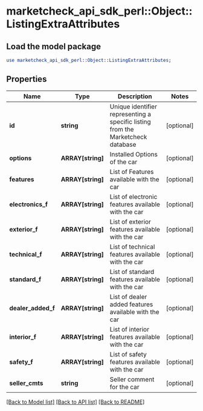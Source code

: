 # marketcheck_api_sdk_perl::Object::ListingExtraAttributes

## Load the model package
```perl
use marketcheck_api_sdk_perl::Object::ListingExtraAttributes;
```

## Properties
Name | Type | Description | Notes
------------ | ------------- | ------------- | -------------
**id** | **string** | Unique identifier representing a specific listing from the Marketcheck database | [optional] 
**options** | **ARRAY[string]** | Installed Options of the car | [optional] 
**features** | **ARRAY[string]** | List of Features available with the car | [optional] 
**electronics_f** | **ARRAY[string]** | List of electronic features available with the car | [optional] 
**exterior_f** | **ARRAY[string]** | List of exterior features available with the car | [optional] 
**technical_f** | **ARRAY[string]** | List of technical features available with the car | [optional] 
**standard_f** | **ARRAY[string]** | List of standard features available with the car | [optional] 
**dealer_added_f** | **ARRAY[string]** | List of dealer added features available with the car | [optional] 
**interior_f** | **ARRAY[string]** | List of interior features available with the car | [optional] 
**safety_f** | **ARRAY[string]** | List of safety features available with the car | [optional] 
**seller_cmts** | **string** | Seller comment for the car | [optional] 

[[Back to Model list]](../README.md#documentation-for-models) [[Back to API list]](../README.md#documentation-for-api-endpoints) [[Back to README]](../README.md)


